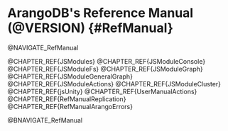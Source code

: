 ArangoDB's Reference Manual (@VERSION) {#RefManual}
===================================================

@NAVIGATE_RefManual

@CHAPTER_REF{JSModules}
@CHAPTER_REF{JSModuleConsole}
@CHAPTER_REF{JSModuleFs}
@CHAPTER_REF{JSModuleGraph}
@CHAPTER_REF{JSModuleGeneralGraph}
@CHAPTER_REF{JSModuleActions}
@CHAPTER_REF{JSModuleCluster}
@CHAPTER_REF{jsUnity}
@CHAPTER_REF{UserManualActions}
@CHAPTER_REF{RefManualReplication}
@CHAPTER_REF{RefManualArangoErrors}

@BNAVIGATE_RefManual
